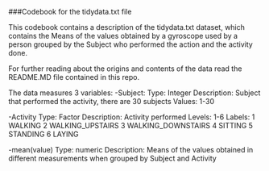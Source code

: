 ###Codebook for the tidydata.txt file

This codebook contains a description of the tidydata.txt dataset, which
contains the Means of the values obtained by a gyroscope used by a person
grouped by the Subject who performed the action and the activity done.

For further reading about the origins and contents of the data read the
README.MD file contained in this repo.

The data measures 3 variables:
-Subject: 
	Type: Integer
	Description: Subject that performed the activity, there are 30 subjects
	Values: 1-30
	
-Activity
	Type: Factor
	Description: Activity performed
	Levels: 1-6
	Labels: 1 WALKING
			2 WALKING_UPSTAIRS
			3 WALKING_DOWNSTAIRS
			4 SITTING
			5 STANDING
			6 LAYING
			
-mean(value)
	Type: numeric
	Description: Means of the values obtained in different measurements when grouped
	by Subject and Activity
